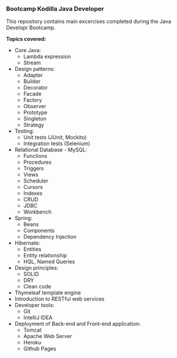 ### Bootcamp Kodilla Java Developer

This repository contains main excercises completed during the Java Developr Bootcamp.


**Topics covered:**
- Core Java:
	* Lambda expression
	* Stream
- Design patterns:
	* Adapter
	* Builder
	* Decorator
	* Facade
	* Factory
	* Observer
	* Prototype
	* Singleton
	* Strategy
- Testing:
	* Unit tests (JUnit, Mockito)
	* Integration tests (Selenium)
- Relational Database - MySQL:
	* Functions
	* Procedures
	* Triggers
	* Views
	* Scheduler
	* Cursors
	* Indexes
	* CRUD
	* JDBC
	* Workbench
- Spring:
	* Beans
	* Components
	* Dependency Injection
- Hibernate:
	* Entities
	* Entity relationship
	* HQL, Named Queries
- Design principles:
	* SOLID
	* DRY
	* Clean code
- Thymeleaf template engine
- Introduction to RESTful web services
- Developer tools: 
	* Git
	* IntelliJ IDEA
- Deployment of Back-end and Front-end application:
	* Tomcat
	* Apache Web Server
	* Heroku
	* Github Pages
